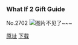 ### What If 2 Gift Guide
No.2702
![图片不见了~~~](https://imgs.xkcd.com/comics/what_if_2_gift_guide.png)

[原址](https://xkcd.com//2702) [下载](https://imgs.xkcd.com/comics/what_if_2_gift_guide.png)

